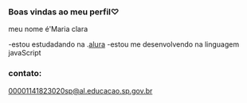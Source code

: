 ### Boas vindas ao meu perfil♡

meu nome é'Maria clara

-estou estudadando na .[alura](alura.com.br)
-estou me desenvolvendo na linguagem javaScript

### contato:
00001141823020sp@al.educacao.sp.gov.br







